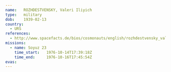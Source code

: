 ```yaml
---
name:	ROZHDESTVENSKY, Valeri Iliyich 
type:	military
dob:	1939-02-13
country:
  - URS
references:
  - http://www.spacefacts.de/bios/cosmonauts/english/rozhdestvensky_valeri.htm
missions:
  - name: Soyuz 23
    time_start:   1976-10-14T17:39:18Z
    time_end:     1976-10-16T17:45:54Z
evas:
---
```

